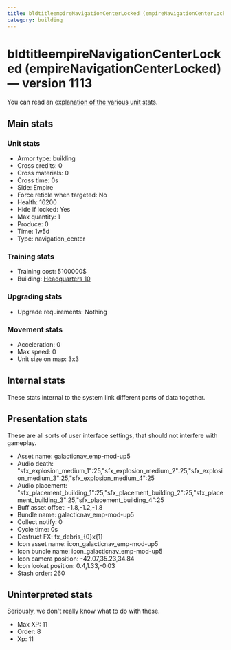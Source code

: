 ```yaml
---
title: bldtitleempireNavigationCenterLocked (empireNavigationCenterLocked)
category: building
---
```


# bldtitleempireNavigationCenterLocked (empireNavigationCenterLocked) — version 1113

You can read an [explanation  of the various unit stats](unitexplained.md).

## Main stats

### Unit stats

  * Armor type: building
  * Cross credits: 0
  * Cross materials: 0
  * Cross time: 0s
  * Side: Empire
  * Force reticle when targeted: No
  * Health: 16200
  * Hide if locked: Yes
  * Max quantity: 1
  * Produce: 0
  * Time: 1w5d
  * Type: navigation_center

### Training stats

  * Training cost: 5100000$
  * Building: [Headquarters 10](empireHQ.html)

### Upgrading stats

  * Upgrade requirements: Nothing

### Movement stats

  * Acceleration: 0
  * Max speed: 0
  * Unit size on map: 3x3

## Internal stats

These stats internal to the system link different parts of data together.


## Presentation stats

These are all sorts of user interface settings, that should not interfere with gameplay.

  * Asset name: galacticnav_emp-mod-up5
  * Audio death: "sfx_explosion_medium_1":25,"sfx_explosion_medium_2":25,"sfx_explosion_medium_3":25,"sfx_explosion_medium_4":25
  * Audio placement: "sfx_placement_building_1":25,"sfx_placement_building_2":25,"sfx_placement_building_3":25,"sfx_placement_building_4":25
  * Buff asset offset: -1.8,-1.2,-1.8
  * Bundle name: galacticnav_emp-mod-up5
  * Collect notify: 0
  * Cycle time: 0s
  * Destruct FX: fx_debris_{0}x{1}
  * Icon asset name: icon_galacticnav_emp-mod-up5
  * Icon bundle name: icon_galacticnav_emp-mod-up5
  * Icon camera position: -42.07,35.23,34.84
  * Icon lookat position: 0.4,1.33,-0.03
  * Stash order: 260

## Uninterpreted stats

Seriously, we don't really know what to do with these.

  * Max XP: 11
  * Order: 8
  * Xp: 11

